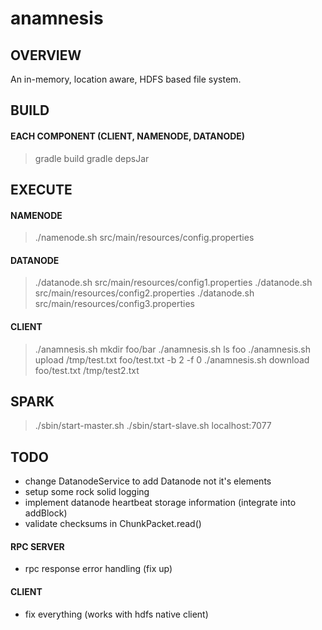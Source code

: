 # anamnesis
## OVERVIEW
An in-memory, location aware, HDFS based file system.

## BUILD
#### EACH COMPONENT (CLIENT, NAMENODE, DATANODE)
> gradle build
> gradle depsJar

## EXECUTE
#### NAMENODE
> ./namenode.sh src/main/resources/config.properties
#### DATANODE
> ./datanode.sh src/main/resources/config1.properties
> ./datanode.sh src/main/resources/config2.properties
> ./datanode.sh src/main/resources/config3.properties
#### CLIENT
> ./anamnesis.sh mkdir foo/bar
> ./anamnesis.sh ls foo
> ./anamnesis.sh upload /tmp/test.txt foo/test.txt -b 2 -f 0
> ./anamnesis.sh download foo/test.txt /tmp/test2.txt

## SPARK
> ./sbin/start-master.sh
> ./sbin/start-slave.sh localhost:7077

## TODO
- change DatanodeService to add Datanode not it's elements
- setup some rock solid logging
- implement datanode heartbeat storage information (integrate into addBlock)
- validate checksums in ChunkPacket.read()
#### RPC SERVER
- rpc response error handling (fix up)
#### CLIENT
- fix everything (works with hdfs native client)
